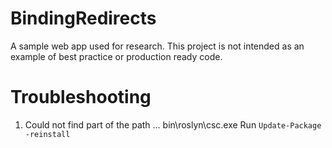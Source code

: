 # BindingRedirects
A sample web app used for research. This project is not intended as an example of best practice or production ready code.

# Troubleshooting

1. Could not find part of the path ... bin\roslyn\csc.exe
  Run `Update-Package -reinstall` 
